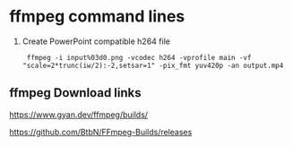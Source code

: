 # ffmpeg command lines

1. Create PowerPoint compatible h264 file

        ffmpeg -i input%03d0.png -vcodec h264 -vprofile main -vf "scale=2*trunc(iw/2):-2,setsar=1" -pix_fmt yuv420p -an output.mp4
  
## ffmpeg Download links

https://www.gyan.dev/ffmpeg/builds/

https://github.com/BtbN/FFmpeg-Builds/releases
